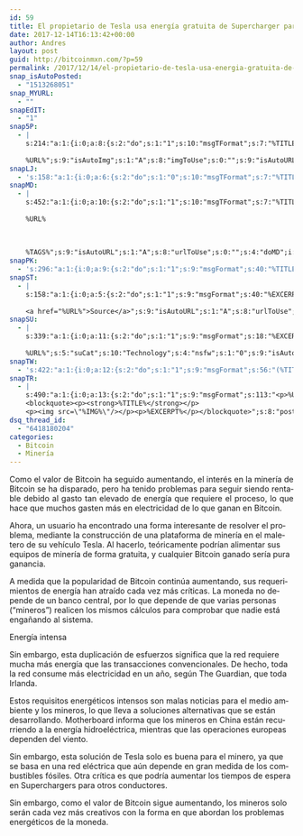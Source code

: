 ```yaml
---
id: 59
title: El propietario de Tesla usa energía gratuita de Supercharger para obtener ganancias de minería de Bitcoin.
date: 2017-12-14T16:13:42+00:00
author: Andres
layout: post
guid: http://bitcoinmxn.com/?p=59
permalink: /2017/12/14/el-propietario-de-tesla-usa-energia-gratuita-de-supercharger-para-obtener-ganancias-de-mineria-de-bitcoin/
snap_isAutoPosted:
  - "1513268051"
snap_MYURL:
  - ""
snapEdIT:
  - "1"
snap5P:
  - |
    s:214:"a:1:{i:0;a:8:{s:2:"do";s:1:"1";s:10:"msgTFormat";s:7:"%TITLE%";s:9:"msgFormat";s:18:"%EXCERPT%
    
    %URL%";s:9:"isAutoImg";s:1:"A";s:8:"imgToUse";s:0:"";s:9:"isAutoURL";s:1:"A";s:8:"urlToUse";s:0:"";s:4:"do5P";i:0;}}";
snapLJ:
  - 's:158:"a:1:{i:0;a:6:{s:2:"do";s:1:"0";s:10:"msgTFormat";s:7:"%TITLE%";s:9:"msgFormat";s:9:"%EXCERPT%";s:9:"isAutoURL";s:1:"A";s:8:"urlToUse";s:0:"";s:4:"doLJ";i:0;}}";'
snapMD:
  - |
    s:452:"a:1:{i:0;a:10:{s:2:"do";s:1:"1";s:10:"msgTFormat";s:7:"%TITLE%";s:9:"msgFormat";s:32:"%EXCERPT%
    
    %URL%
    
    
    
    %TAGS%";s:9:"isAutoURL";s:1:"A";s:8:"urlToUse";s:0:"";s:4:"doMD";i:0;s:8:"isPosted";s:1:"1";s:4:"pgID";s:12:"fd6d132b2049";s:7:"postURL";s:153:"https://medium.com/@redracer404/como-el-valor-de-bitcoin-ha-seguido-aumentando-el-inter%C3%A9s-en-la-miner%C3%ADa-de-bitcoin-se-ha-disparado-fd6d132b2049";s:5:"pDate";s:19:"2017-12-14 16:13:45";}}";
snapPK:
  - 's:296:"a:1:{i:0;a:9:{s:2:"do";s:1:"1";s:9:"msgFormat";s:40:"%TITLE% - %URL% #bitcoin #mexico #crypto";s:9:"isAutoURL";s:1:"A";s:8:"urlToUse";s:0:"";s:4:"doPK";i:0;s:8:"isPosted";s:1:"1";s:4:"pgID";i:1363643249;s:7:"postURL";s:30:"https://www.plurk.com/p/mjvlv5";s:5:"pDate";s:19:"2017-12-14 16:13:49";}}";'
snapST:
  - |
    s:158:"a:1:{i:0;a:5:{s:2:"do";s:1:"1";s:9:"msgFormat";s:40:"%EXCERPT%
    
    <a href="%URL%">Source</a>";s:9:"isAutoURL";s:1:"A";s:8:"urlToUse";s:0:"";s:4:"doST";i:0;}}";
snapSU:
  - |
    s:339:"a:1:{i:0;a:11:{s:2:"do";s:1:"1";s:9:"msgFormat";s:18:"%EXCERPT%
    
    %URL%";s:5:"suCat";s:10:"Technology";s:4:"nsfw";s:1:"0";s:9:"isAutoURL";s:1:"A";s:8:"urlToUse";s:0:"";s:4:"doSU";i:0;s:8:"isPosted";s:1:"1";s:4:"pgID";s:6:"5mWso3";s:7:"postURL";s:45:"http://www.stumbleupon.com/su/5mWso3/comments";s:5:"pDate";s:19:"2017-12-14 16:14:05";}}";
snapTW:
  - 's:422:"a:1:{i:0;a:12:{s:2:"do";s:1:"1";s:9:"msgFormat";s:56:"(%TITLE%) - %URL% #bitcoinmxn #espanolbitcoin #bitcoinla";s:8:"attchImg";s:1:"1";s:9:"isAutoImg";s:1:"A";s:8:"imgToUse";s:0:"";s:9:"isAutoURL";s:1:"A";s:8:"urlToUse";s:0:"";s:4:"doTW";i:0;s:8:"isPosted";s:1:"1";s:4:"pgID";s:18:"941340556306845696";s:7:"postURL";s:57:"https://twitter.com/mxn_bitcoin/status/941340556306845696";s:5:"pDate";s:19:"2017-12-14 16:14:12";}}";'
snapTR:
  - |
    s:490:"a:1:{i:0;a:13:{s:2:"do";s:1:"1";s:9:"msgFormat";s:113:"<p>%URL%</p>
    <blockquote><p><strong>%TITLE%</strong></p>
    <p><img src=\"%IMG%\"/></p><p>%EXCERPT%</p></blockquote>";s:8:"postType";s:1:"T";s:10:"msgTFormat";s:7:"%TITLE%";s:9:"isAutoImg";s:1:"A";s:8:"imgToUse";s:0:"";s:9:"isAutoURL";s:1:"A";s:8:"urlToUse";s:0:"";s:4:"doTR";i:0;s:8:"isPosted";s:1:"1";s:4:"pgID";i:168539627353;s:7:"postURL";s:46:"http://bitcoinmxn.tumblr.com/post/168539627353";s:5:"pDate";s:19:"2017-12-14 16:14:11";}}";
dsq_thread_id:
  - "6418180204"
categories:
  - Bitcoin
  - Minería
---
```

<p class="western" align="justify">
  <span lang="es-ES">Como el valor de Bitcoin ha seguido aumentando, el interés en la minería de Bitcoin se ha disparado, pero ha tenido problemas para seguir siendo rentable debido al gasto tan elevado de energía que requiere el proceso, lo que hace que muchos gasten más en electricidad de lo que ganan en Bitcoin.</span>
</p>

<span lang="es-ES">Ahora, un usuario ha encontrado una forma interesante de resolver el problema, mediante la construcción de una plataforma de minería en el maletero de su vehículo Tesla. Al hacerlo, teóricamente podrían alimentar sus equipos de minería de forma gratuita, y cualquier Bitcoin ganado sería pura ganancia.</span>

<span lang="es-ES">A medida que la popularidad de Bitcoin continúa aumentando, sus requerimientos de energía han atraído cada vez más críticas. La moneda no depende de un banco central, por lo que depende de que varias personas (&#8220;mineros&#8221;) realicen los mismos cálculos para comprobar que nadie está engañando al sistema.</span>

<p class="western" align="justify">
  <span lang="es-ES">Energía intensa</span>
</p>

<span lang="es-ES">Sin embargo, esta duplicación de esfuerzos significa que la red requiere mucha más energía que las transacciones convencionales. De hecho, toda la red consume más electricidad en un año, según The Guardian, que toda Irlanda.</span>

<span lang="es-ES">Estos requisitos energéticos intensos son malas noticias para el medio ambiente y los mineros, lo que lleva a soluciones alternativas que se están desarrollando. Motherboard informa que los mineros en China están recurriendo a la energía hidroeléctrica, mientras que las operaciones europeas dependen del viento.</span>

<span lang="es-ES">Sin embargo, esta solución de Tesla solo es buena para el minero, ya que se basa en una red eléctrica que aún depende en gran medida de los combustibles fósiles. Otra crítica es que podría aumentar los tiempos de espera en Superchargers para otros conductores.</span>

<span lang="es-ES">Sin embargo, como el valor de Bitcoin sigue aumentando, los mineros solo serán cada vez más creativos con la forma en que abordan los problemas energéticos de la moneda.</span>
